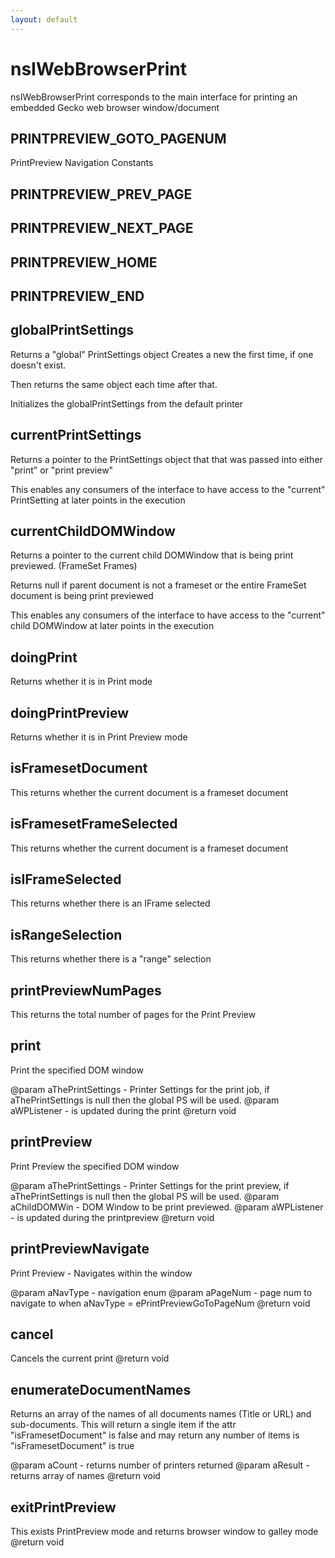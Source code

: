 ```yaml
---
layout: default
---
```


# nsIWebBrowserPrint #

nsIWebBrowserPrint corresponds to the main interface
for printing an embedded Gecko web browser window/document


## PRINTPREVIEW_GOTO_PAGENUM ##

PrintPreview Navigation Constants


## PRINTPREVIEW_PREV_PAGE ##

## PRINTPREVIEW_NEXT_PAGE ##

## PRINTPREVIEW_HOME ##

## PRINTPREVIEW_END ##

## globalPrintSettings ##

Returns a "global" PrintSettings object 
Creates a new the first time, if one doesn't exist.

Then returns the same object each time after that.

Initializes the globalPrintSettings from the default printer


## currentPrintSettings ##

Returns a pointer to the PrintSettings object that
that was passed into either "print" or "print preview"

This enables any consumers of the interface to have access
to the "current" PrintSetting at later points in the execution


## currentChildDOMWindow ##

Returns a pointer to the current child DOMWindow
that is being print previewed. (FrameSet Frames)

Returns null if parent document is not a frameset or the entire FrameSet 
document is being print previewed

This enables any consumers of the interface to have access
to the "current" child DOMWindow at later points in the execution


## doingPrint ##

Returns whether it is in Print mode


## doingPrintPreview ##

Returns whether it is in Print Preview mode


## isFramesetDocument ##

This returns whether the current document is a frameset document


## isFramesetFrameSelected ##

This returns whether the current document is a frameset document


## isIFrameSelected ##

This returns whether there is an IFrame selected


## isRangeSelection ##

This returns whether there is a "range" selection


## printPreviewNumPages ##

This returns the total number of pages for the Print Preview


## print ##

Print the specified DOM window

@param aThePrintSettings - Printer Settings for the print job, if aThePrintSettings is null
                           then the global PS will be used.
@param aWPListener - is updated during the print
@return void


## printPreview ##

Print Preview the specified DOM window

@param aThePrintSettings - Printer Settings for the print preview, if aThePrintSettings is null
                           then the global PS will be used.
@param aChildDOMWin - DOM Window to be print previewed.
@param aWPListener - is updated during the printpreview
@return void


## printPreviewNavigate ##

Print Preview - Navigates within the window

@param aNavType - navigation enum
@param aPageNum - page num to navigate to when aNavType = ePrintPreviewGoToPageNum
@return void


## cancel ##

Cancels the current print 
@return void


## enumerateDocumentNames ##

Returns an array of the names of all documents names (Title or URL)
and sub-documents. This will return a single item if the attr "isFramesetDocument" is false
and may return any number of items is "isFramesetDocument" is true

@param  aCount - returns number of printers returned
@param  aResult - returns array of names
@return void


## exitPrintPreview ##

This exists PrintPreview mode and returns browser window to galley mode
@return void

